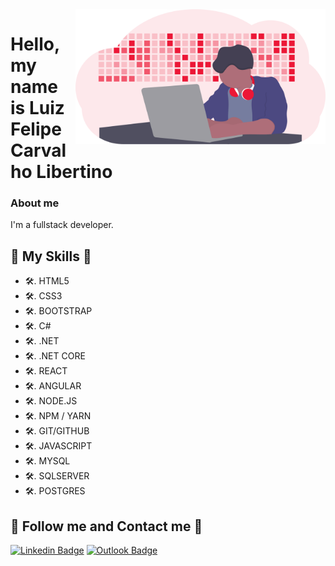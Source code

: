 <img src="/dev-svg.svg" min-width="400px" max-width="400px" width="400px" align="right" alt="Computador ">


 # Hello, my name is Luiz Felipe Carvalho Libertino<br>


### About me
I'm a fullstack developer.

## 🚀 My Skills 🚀
- 🛠. HTML5
- 🛠. CSS3
- 🛠. BOOTSTRAP
- 🛠. C#
- 🛠. .NET
- 🛠. .NET CORE
- 🛠. REACT
- 🛠. ANGULAR
- 🛠. NODE.JS
- 🛠. NPM / YARN
- 🛠. GIT/GITHUB
- 🛠. JAVASCRIPT
- 🛠. MYSQL
- 🛠. SQLSERVER
- 🛠. POSTGRES

## 👋 Follow me and Contact me 👋
[![Linkedin Badge](https://img.shields.io/badge/-Felipe-blue?style=flat-square&logo=Linkedin&logoColor=white&link=https://www.linkedin.com/in/luiz-felipe-libertino-a87840170/)](https://www.linkedin.com/in/luiz-felipe-libertino-a87840170/) 
[![Outlook Badge](https://img.shields.io/badge/-raziel_libertino@hotmail.com-c14438?style=flat-square&logo=Gmail&logoColor=white&link=mailto:raziel_libertino@hotmail.com)](mailto:raziel_libertino@hotmail.com)